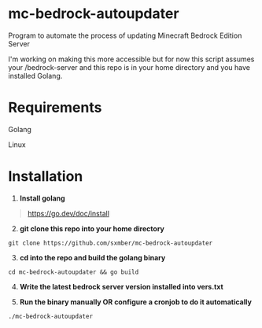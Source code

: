 # mc-bedrock-autoupdater
Program to automate the process of updating Minecraft Bedrock Edition Server

I'm working on making this more accessible but for now this script assumes your /bedrock-server and this repo is in your home directory and you have installed Golang.

# Requirements
Golang

Linux

# Installation

  1. **Install golang**

  >https://go.dev/doc/install

  2. **git clone this repo into your home directory**

```console
git clone https://github.com/sxmber/mc-bedrock-autoupdater
```

  3. **cd into the repo and build the golang binary**

```console 
cd mc-bedrock-autoupdater && go build
```

  4. **Write the latest bedrock server version installed into vers.txt**

5. **Run the binary manually OR configure a cronjob to do it automatically**

```console
./mc-bedrock-autoupdater


